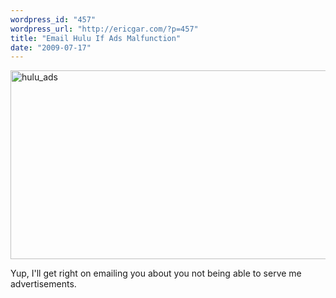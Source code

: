 ```yaml
---
wordpress_id: "457"
wordpress_url: "http://ericgar.com/?p=457"
title: "Email Hulu If Ads Malfunction"
date: "2009-07-17"
---
```

<img src="/uploads/2009/07/hulu_ads.png" alt="hulu_ads" title="hulu_ads" width="551" height="302" class="alignnone size-full wp-image-456" />

Yup, I'll get right on emailing you about you not being able to serve me advertisements.
